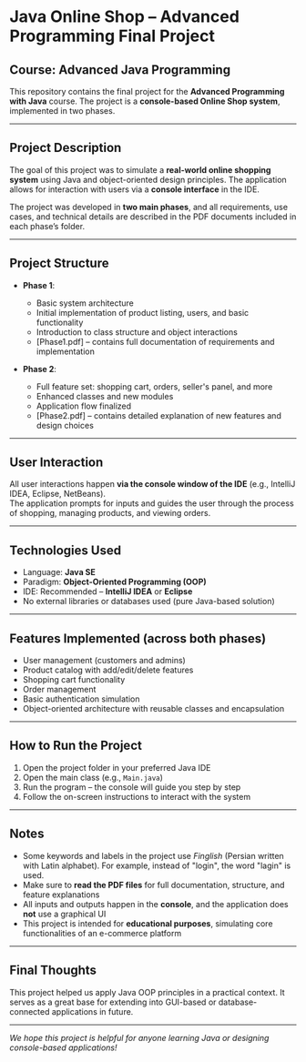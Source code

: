 # Java Online Shop – Advanced Programming Final Project

## Course: Advanced Java Programming  
This repository contains the final project for the **Advanced Programming with Java** course. The project is a **console-based Online Shop system**, implemented in two phases.

---

## Project Description  
The goal of this project was to simulate a **real-world online shopping system** using Java and object-oriented design principles. The application allows for interaction with users via a **console interface** in the IDE.

The project was developed in **two main phases**, and all requirements, use cases, and technical details are described in the PDF documents included in each phase’s folder.

---

## Project Structure  

- **Phase 1**:  
  - Basic system architecture  
  - Initial implementation of product listing, users, and basic functionality  
  - Introduction to class structure and object interactions  
  - [Phase1.pdf] – contains full documentation of requirements and implementation

- **Phase 2**:  
  - Full feature set: shopping cart, orders, seller's panel, and more  
  - Enhanced classes and new modules  
  - Application flow finalized  
  - [Phase2.pdf] – contains detailed explanation of new features and design choices

---

## User Interaction  
All user interactions happen **via the console window of the IDE** (e.g., IntelliJ IDEA, Eclipse, NetBeans).  
The application prompts for inputs and guides the user through the process of shopping, managing products, and viewing orders.

---

## Technologies Used

- Language: **Java SE**
- Paradigm: **Object-Oriented Programming (OOP)**
- IDE: Recommended – **IntelliJ IDEA** or **Eclipse**
- No external libraries or databases used (pure Java-based solution)

---

## Features Implemented (across both phases)

- User management (customers and admins)  
- Product catalog with add/edit/delete features  
- Shopping cart functionality  
- Order management  
- Basic authentication simulation  
- Object-oriented architecture with reusable classes and encapsulation

---

## How to Run the Project

1. Open the project folder in your preferred Java IDE  
2. Open the main class (e.g., `Main.java`)  
3. Run the program – the console will guide you step by step  
4. Follow the on-screen instructions to interact with the system

---

## Notes

- Some keywords and labels in the project use *Finglish* (Persian written with Latin alphabet). For example, instead of "login", the word "lagin" is used.
- Make sure to **read the PDF files** for full documentation, structure, and feature explanations  
- All inputs and outputs happen in the **console**, and the application does **not** use a graphical UI
- This project is intended for **educational purposes**, simulating core functionalities of an e-commerce platform

---

## Final Thoughts  
This project helped us apply Java OOP principles in a practical context. It serves as a great base for extending into GUI-based or database-connected applications in future.

---

*We hope this project is helpful for anyone learning Java or designing console-based applications!*
